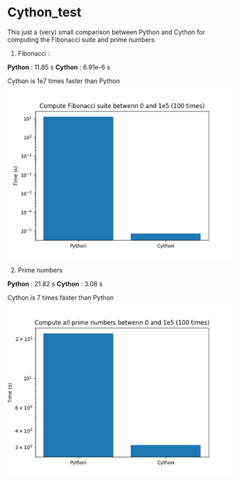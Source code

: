 # Cython_test

This just a (very) small comparison between Python and Cython for computing the Fibonacci suite and prime numbers.

1. Fibonacci :

**Python** : 11.85 s
**Cython** : 6.91e-6 s

Cython is 1e7 times faster than Python

![alt text](https://github.com/beaupletga/Python-or-Cython/blob/master/Fibonacci.png)



2. Prime numbers

**Python** : 21.82 s
**Cython** : 3.08 s

Cython is 7 times faster than Python

![alt text](https://github.com/beaupletga/Python-or-Cython/blob/master/Prime_numbers.png)


